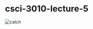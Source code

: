# csci-3010-lecture-5

![catch](https://github.com/github/docs/actions/workflows/c-cpp.yml/badge.svg)
